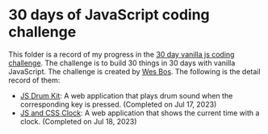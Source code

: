 # 30 days of JavaScript coding challenge
This folder is a record of my progress in the [30 day vanilla js coding challenge](https://projectlearn.io/learn/web-development/project/javascript30---30-day-vanilla-js-coding-challenge-170). The challenge is to build 30 things in 30 days with vanilla JavaScript. The challenge is created by [Wes Bos](https://wesbos.com/). The following is the detail record of them:

- [JS Drum Kit](./01%20-%20JavaScript%20Drum%20Kit): A web application that plays drum sound when the corresponding key is pressed. (Completed on Jul 17, 2023)
- [JS and CSS Clock](./02%20-%20JS%20and%20CSS%20Clock): A web application that shows the current time with a clock. (Completed on Jul 18, 2023)